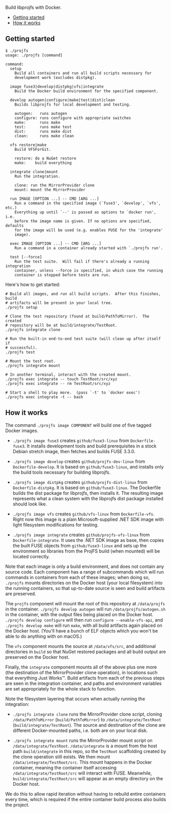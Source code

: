 Build libprojfs with Docker.

  - [Getting started](#getting-started)
  - [How it works](#how-it-works)

## Getting started

``` console
$ ./projfs
usage: ./projfs [command]

command:
  setup
    Build all containers and run all build scripts necessary for
    development work (excludes distpkg).

  image fuse3|develop|distpkg|vfs|integrate
    Build the Docker build environment for the specified component.

  develop autogen|configure|make|test|dist|clean
    Builds libprojfs for local development and testing.

    autogen:   runs autogen
    configure: runs configure with appropriate switches
    make:      runs make
    test:      runs make test
    dist:      runs make dist
    clean:     runs make clean

  vfs restore|make
    Build VFSForGit.

    restore: do a NuGet restore
    make:    build everything

  integrate clone|mount
    Run the integration.

    clone: run the MirrorProvider clone
    mount: mount the MirrorProvider

  run IMAGE [OPTION ...] -- CMD [ARG ...]
    Run a command in the specified image (`fuse3', `develop', `vfs', etc.)
    Everything up until `--' is passed as options to `docker run', i.e.
    before the image name is given. If no options are specified, defaults
    for the image will be used (e.g. enables FUSE for the 'integrate'
    image).

  exec IMAGE [OPTION ...] -- CMD [ARG ...]
    Run a command in a container already started with `./projfs run'.

  test [--force]
    Run the test suite.  Will fail if there's already a running integration
    container, unless --force is specified, in which case the running
    container is stopped before tests are run.
```

Here's how to get started:

``` shell
# Build all images, and run all build scripts.  After this finishes, build
# artifacts will be present in your local tree.
./projfs setup

# Clone the test repository (found at build/PathToMirror).  The created
# repository will be at build/integrate/TestRoot.
./projfs integrate clone

# Run the built-in end-to-end test suite (will clean up after itself if
# successful).
./projfs test

# Mount the test root.
./projfs integrate mount

# In another terminal, interact with the created mount.
./projfs exec integrate -- touch TestRoot/src/xyz
./projfs exec integrate -- rm TestRoot/src/xyz

# Start a shell to play more.  (pass `-t' to `docker exec')
./projfs exec integrate -t -- bash
```

## How it works

The command `./projfs image COMPONENT` will build one of five tagged Docker images.

  - `./projfs image fuse3` creates `github/fuse3-linux` from `Dockerfile-fuse3`. It installs development tools and build
    prerequisites in a stock Debian stretch image, then fetches and builds FUSE 3.3.0.

  - `./projfs image develop` creates `github/projfs-dev-linux` from `Dockerfile-develop`. It is based on
    `github/fuse3-linux`, and installs only the build tools necessary for building libprojfs.

  - `./projfs image distpkg` creates `github/projfs-dist-linux` from `Dockerfile-distpkg`. It is based on
    `github/fuse3-linux`. The Dockerfile builds the dist package for libprojfs, then installs it. The resulting image
    represents what a clean system with the libprojfs dist package installed should look like.

  - `./projfs image vfs` creates `github/vfs-linux` from `Dockerfile-vfs`. Right now this image is a plain
    Microsoft-supplied .NET SDK image with light filesystem modifications for testing.

  - `./projfs image integrate` creates `github/projfs-vfs-linux` from `Dockerfile-integrate`. It uses the .NET SDK image
    as base, then copies the built FUSE objects from `github/fuse3-linux` and sets up the environment so libraries from
    the ProjFS build (when mounted) will be located correctly.

Note that each image is only a build environment, and does not contain any source code. Each component has a range of
subcommands which will run commands in containers from each of these images; when doing so, `./projfs` mounts
directories on the Docker host (your local filesystem) into the running containers, so that up-to-date source is seen
and build artifacts are preserved.

The `projfs` component will mount the root of this repository at `/data/projfs` in the container. `./projfs develop
autogen` will run `/data/projfs/autogen.sh` in the container, with the output files being placed on the Docker host.
`./projfs develop configure` will then run `configure --enable-vfs-api`, and
`./projfs develop make` will run `make`, with all build artifacts again placed on the Docker host. (You'll have a
bunch of ELF objects which you won't be able to do anything with on macOS.)

The `vfs` component mounts the source at `/data/vfs/src`, and additional directories in `build` so that NuGet restored
packages and all build output are preserved on the Docker host.

Finally, the `integrate` component mounts all of the above plus one more (the destination of the MirrorProvider clone
operation), in locations such that everything Just Works™. Build artifacts from each of the previous steps are seen in
the integration container, and paths and environment variables are set appropriately for the whole stack to function.

Note the filesystem layering that occurs when actually running the integration:

  - `./projfs integrate clone` runs the MirrorProvider clone script, cloning `/data/PathToMirror` (`build/PathToMirror`)
    to `/data/integrate/TestRoot` (`build/integrate/TestRoot`). The source and destination of the clone are different
    Docker-mounted paths, i.e. both are on your local disk.

  - `./projfs integrate mount` runs the MirrorProvider mount script on `/data/integrate/TestRoot`. `/data/integrate` is
    a mount from the host path `build/integrate` in this repo, so the `TestRoot` scaffolding created by the clone
    operation still exists. We then mount `/data/integrate/TestRoot/src`. This mount happens in the Docker container,
    meaning the container itself accessing `/data/integrate/TestRoot/src` will interact with FUSE. Meanwhile,
    `build/integrate/TestRoot/src` will appear as an empty directory on the Docker host.

We do this to allow rapid iteration without having to rebuild entire containers every time, which is required if the
entire container build process also builds the project.
